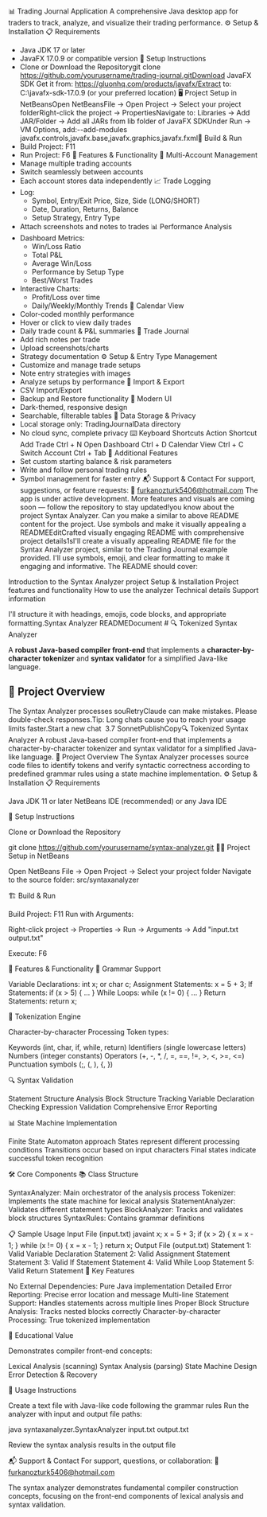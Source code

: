 📊 Trading Journal Application
A comprehensive Java desktop app for traders to track, analyze, and visualize their trading performance.
⚙️ Setup & Installation
📋 Requirements
* Java JDK 17 or later
* JavaFX 17.0.9 or compatible version
🚀 Setup Instructions
* Clone or Download the Repositorygit clone https://github.com/yourusername/trading-journal.gitDownload JavaFX SDK
Get it from: https://gluonhq.com/products/javafx/Extract to: C:\javafx-sdk-17.0.9 (or your preferred location)
🖥️ Project Setup in NetBeansOpen NetBeansFile → Open Project → Select your project folderRight-click the project → PropertiesNavigate to:
 Libraries → Add JAR/Folder → Add all JARs from lib folder of JavaFX SDKUnder Run → VM Options, add:--add-modules javafx.controls,javafx.base,javafx.graphics,javafx.fxml🔨 Build & Run
* Build Project: F11
* Run Project: F6
🌟 Features & Functionality
🧾 Multi-Account Management
* Manage multiple trading accounts
* Switch seamlessly between accounts
* Each account stores data independently
📈 Trade Logging
* Log:
   * Symbol, Entry/Exit Price, Size, Side (LONG/SHORT)
   * Date, Duration, Returns, Balance
   * Setup Strategy, Entry Type
* Attach screenshots and notes to trades
📊 Performance Analysis
* Dashboard Metrics:
   * Win/Loss Ratio
   * Total P&L
   * Average Win/Loss
   * Performance by Setup Type
   * Best/Worst Trades
* Interactive Charts:
   * Profit/Loss over time
   * Daily/Weekly/Monthly Trends
📅 Calendar View
* Color-coded monthly performance
* Hover or click to view daily trades
* Daily trade count & P&L summaries
📓 Trade Journal
* Add rich notes per trade
* Upload screenshots/charts
* Strategy documentation
⚙️ Setup & Entry Type Management
* Customize and manage trade setups
* Note entry strategies with images
* Analyze setups by performance
🔄 Import & Export
* CSV Import/Export
* Backup and Restore functionality
🎨 Modern UI
* Dark-themed, responsive design
* Searchable, filterable tables
🔐 Data Storage & Privacy
* Local storage only: TradingJournalData directory
* No cloud sync, complete privacy
⌨️ Keyboard Shortcuts
Action Shortcut Add Trade Ctrl + N Open Dashboard Ctrl + D Calendar View Ctrl + C Switch Account Ctrl + Tab
📌 Additional Features
* Set custom starting balance & risk parameters
* Write and follow personal trading rules
* Symbol management for faster entry
📬 Support & Contact
For support, suggestions, or feature requests: 📧 furkanozturk5406@hotmail.com
The app is under active development. More features and visuals are coming soon — follow the repository to stay updated!you know about the project Syntax Analyzer. Can you make a similar to above README content for the project. Use symbols and make it visually appealing a READMEEditCrafted visually engaging README with comprehensive project details1sI'll create a visually appealing README file for the Syntax Analyzer project, similar to the Trading Journal example provided. I'll use symbols, emoji, and clear formatting to make it engaging and informative.
The README should cover:

Introduction to the Syntax Analyzer project
Setup & Installation
Project features and functionality
How to use the analyzer
Technical details
Support information

I'll structure it with headings, emojis, code blocks, and appropriate formatting.Syntax Analyzer READMEDocument # 🔍 Tokenized Syntax Analyzer

A **robust Java-based compiler front-end** that implements a **character-by-character tokenizer** and **syntax validator** for a simplified Java-like language.

## 🚀 Project Overview

The Syntax Analyzer processes souRetryClaude can make mistakes. Please double-check responses.Tip: Long chats cause you to reach your usage limits faster.Start a new chat  3.7 SonnetPublishCopy🔍 Tokenized Syntax Analyzer
A robust Java-based compiler front-end that implements a character-by-character tokenizer and syntax validator for a simplified Java-like language.
🚀 Project Overview
The Syntax Analyzer processes source code files to identify tokens and verify syntactic correctness according to predefined grammar rules using a state machine implementation.
⚙️ Setup & Installation
📋 Requirements

Java JDK 11 or later
NetBeans IDE (recommended) or any Java IDE

🔧 Setup Instructions

Clone or Download the Repository

git clone https://github.com/yourusername/syntax-analyzer.git
👨‍💻 Project Setup in NetBeans

Open NetBeans
File → Open Project → Select your project folder
Navigate to the source folder: src/syntaxanalyzer

🏗️ Build & Run

Build Project: F11
Run with Arguments:

Right-click project → Properties → Run → Arguments → Add "input.txt output.txt"

Execute: F6

🎯 Features & Functionality
📝 Grammar Support

Variable Declarations: int x; or char c;
Assignment Statements: x = 5 + 3;
If Statements: if (x > 5) { ... }
While Loops: while (x != 0) { ... }
Return Statements: return x;

🧩 Tokenization Engine

Character-by-character Processing
Token types:

Keywords (int, char, if, while, return)
Identifiers (single lowercase letters)
Numbers (integer constants)
Operators (+, -, *, /, =, ==, !=, >, <, >=, <=)
Punctuation symbols (;, (, ), {, })



🔍 Syntax Validation

Statement Structure Analysis
Block Structure Tracking
Variable Declaration Checking
Expression Validation
Comprehensive Error Reporting

📊 State Machine Implementation

Finite State Automaton approach
States represent different processing conditions
Transitions occur based on input characters
Final states indicate successful token recognition

🛠️ Core Components
📚 Class Structure

SyntaxAnalyzer: Main orchestrator of the analysis process
Tokenizer: Implements the state machine for lexical analysis
StatementAnalyzer: Validates different statement types
BlockAnalyzer: Tracks and validates block structures
SyntaxRules: Contains grammar definitions

📋 Sample Usage
Input File (input.txt)
javaint x;
x = 5 + 3;
if (x > 2) {
    x = x - 1;
}
while (x != 0) {
    x = x - 1;
}
return x;
Output File (output.txt)
Statement 1: Valid Variable Declaration
Statement 2: Valid Assignment Statement
Statement 3: Valid If Statement
Statement 4: Valid While Loop
Statement 5: Valid Return Statement
🌟 Key Features

No External Dependencies: Pure Java implementation
Detailed Error Reporting: Precise error location and message
Multi-line Statement Support: Handles statements across multiple lines
Proper Block Structure Analysis: Tracks nested blocks correctly
Character-by-character Processing: True tokenized implementation

🧠 Educational Value

Demonstrates compiler front-end concepts:

Lexical Analysis (scanning)
Syntax Analysis (parsing)
State Machine Design
Error Detection & Recovery



🚦 Usage Instructions

Create a text file with Java-like code following the grammar rules
Run the analyzer with input and output file paths:

java syntaxanalyzer.SyntaxAnalyzer input.txt output.txt

Review the syntax analysis results in the output file

📬 Support & Contact
For support, questions, or collaboration:
📧 furkanozturk5406@hotmail.com

The syntax analyzer demonstrates fundamental compiler construction concepts, focusing on the front-end components of lexical analysis and syntax validation.
